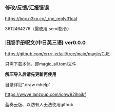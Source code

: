### 修改/反馈/汇报错误

https://box.n3ko.cc/_/no_reply31cat

3612464276（需使用.send指令）

### 旧版手册呪文(中日英三语) ver0.0.0

https://github.com/errrr-er/alll/tree/main/magic/CJE

只需下载本体、即magic_all.toml文件

**解压导入后请先更新再使用**

目录详见“.draw mhelp”

https://wwye.lanzoup.com/iohw92ihoikf

蓝奏云版、以防有人无法使用github